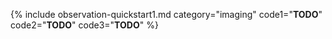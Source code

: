 
{% include observation-quickstart1.md category="imaging" code1="**TODO**" code2="**TODO**" code3="**TODO**" %}
